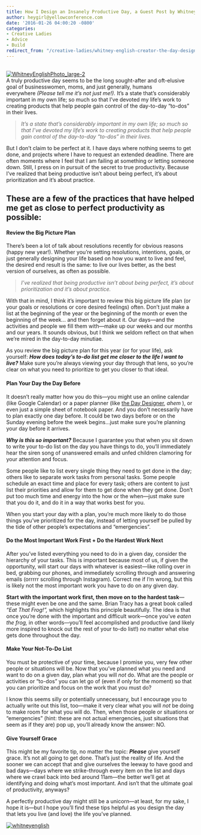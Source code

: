 ```yaml
---
title: How I Design an Insanely Productive Day, a Guest Post by Whitney English
author: heygirl@yellowconference.com
date: '2016-01-26 04:00:20 -0800'
categories:
- Creative Ladies
- Advice
- Build
redirect_from: "/creative-ladies/whitney-english-creator-the-day-designer-shares-her-five-secrets-to-an-insanely-productive-day/"
---
```


[  
](https://yellow-blog-images.imgix.net/2016/01/WhitneyEnglishPhoto_large-2.jpg)[![WhitneyEnglishPhoto_large-2](https://yellow-blog-images.imgix.net/2016/01/WhitneyEnglishPhoto_large-21.jpg)](https://yellow-blog-images.imgix.net/2016/01/WhitneyEnglishPhoto_large-21.jpg)[  
](https://yellow-blog-images.imgix.net/2016/01/WhitneyEnglishPhoto_large-2-copy.jpg)A truly productive day seems to be the long sought-after and oft-elusive goal of businesswomen, moms, and just generally, humans everywhere _(Please tell me it’s not just me!)._ It’s a state that’s considerably important in my own life; so much so that I’ve devoted my life’s work to creating products that help people gain control of the day-to-day “to-dos” in their lives.

> _It’s a state that’s considerably important in my own life; so much so that I’ve devoted my life’s work to creating products that help people gain control of the day-to-day “to-dos” in their lives._

But I don’t claim to be perfect at it. I have days where nothing seems to get done, and projects where I have to request an extended deadline. There are often moments where I feel that I am failing at something or letting someone down. Still, I press on in pursuit of the secret to true productivity. Because I’ve realized that being productive isn’t about being perfect, it’s about prioritization and it’s about practice.

## These are a few of the practices that have helped me get as close to perfect productivity as possible:

#### **Review the Big Picture Plan**

There’s been a lot of talk about resolutions recently for obvious reasons (happy new year!). Whether you’re setting resolutions, intentions, goals, or just generally designing your life based on how you want to live and feel, the desired end result is the same: to live our lives better, as the best version of ourselves, as often as possible.

> _I’ve realized that being productive isn’t about being perfect, it’s about prioritization and it’s about practice._

With that in mind, I think it’s important to review this big picture life plan (or your goals or resolutions or core desired feelings) often. Don’t just make a list at the beginning of the year or the beginning of the month or even the beginning of the week... and then forget about it. Our days—and the activities and people we fill them with—make up our weeks and our months and our years. It sounds obvious, but I think we seldom reflect on that when we’re mired in the day-to-day minutiae.

As you review the big picture plan for this year (or for your life), ask yourself: **_How does today’s to-do list get me closer to the life I want to live?_** Make sure you’re always viewing your day through that lens, so you’re clear on what you need to prioritize to get you closer to that ideal.

#### **Plan Your Day the Day Before**

It doesn’t really matter how you do this—you might use an online calendar (like Google Calendar) or a paper planner (like [the Day Designer](http://shop.daydesigner.com/), _ahem_ ), or even just a simple sheet of notebook paper. And you don’t necessarily have to plan exactly one day before. It could be two days before or on the Sunday evening before the week begins...just make sure you’re planning your day before it arrives.

_**Why is this so important?**_ Because I guarantee you that when you sit down to write your to-do list on the day you have things to do, you’ll immediately hear the siren song of unanswered emails and unfed children clamoring for your attention and focus.

Some people like to list every single thing they need to get done in the day; others like to separate work tasks from personal tasks. Some people schedule an exact time and place for every task; others are content to just list their priorities and allow for them to get done when they get done. Don’t put too much time and energy into the how or the when—just make sure that you do it, and do it in a way that works best for you.

When you start your day with a plan, you’re much more likely to do those things you’ve prioritized for the day, instead of letting yourself be pulled by the tide of other people’s expectations and “emergencies”.

#### **Do the Most Important Work First + Do the Hardest Work Next**

After you’ve listed everything you need to do in a given day, consider the hierarchy of your tasks. This is important because most of us, if given the opportunity, will start our days with whatever is easiest—like rolling over in bed, grabbing our phones, and immediately scrolling through and answering emails (orrrrr scrolling through Instagram). Correct me if I’m wrong, but this is likely not the most important work you have to do on any given day.

**Start with the important work first, then move on to the hardest task**—these might even be one and the same. Brian Tracy has a great book called _“Eat That Frog!”,_ which highlights this principle beautifully. The idea is that once you’re done with the important and difficult work—once you’ve _eaten the frog,_ in other words—you’ll feel accomplished and productive (and likely more inspired to knock out the rest of your to-do list!) no matter what else gets done throughout the day.

#### **Make Your Not-To-Do List**

You must be protective of your time, because I promise you, very few other people or situations will be. Now that you’ve planned what you need and want to do on a given day, plan what you will _not_ do. What are the people or activities or “to-dos” you can let go of (even if only for the moment) so that you can prioritize and focus on the work that you must do?

I know this seems silly or potentially unnecessary, but I encourage you to actually write out this list, too—make it very clear what you will _not_ be doing to make room for what you will do. Then, when those people or situations or “emergencies” (hint: these are not actual emergencies, just situations that seem as if they are) pop up, you’ll already know the answer: NO.

#### **Give Yourself Grace**

This might be my favorite tip, no matter the topic: **_Please_** give yourself grace. It’s not all going to get done. That’s just the reality of life. And the sooner we can accept that and give ourselves the leeway to have good and bad days—days where we strike-through every item on the list and days where we crawl back into bed around 11am—the better we’ll get at identifying and doing what’s most important. And isn’t that the ultimate goal of productivity, anyways?

A perfectly productive day might still be a unicorn—at least, for my sake, I hope it is—but I hope you’ll find these tips helpful as you design the day that lets you live (and love) the life you’ve planned.

[![whitneyenglish](https://yellow-blog-images.imgix.net/2016/01/whitneyenglish.jpg)](http://whitneyenglish.com/)
